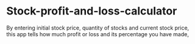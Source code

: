 # Stock-profit-and-loss-calculator
 By entering initial stock price, quantity of stocks and current stock price, this app tells how much profit or loss and its percentage you have made,
